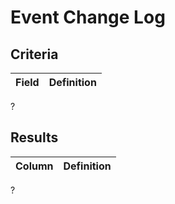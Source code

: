 # Event Change Log

## Criteria

| **Field** | **Definition** |
| --- | --- |
?

## Results

| **Column** | **Definition** |
| --- | --- |
?